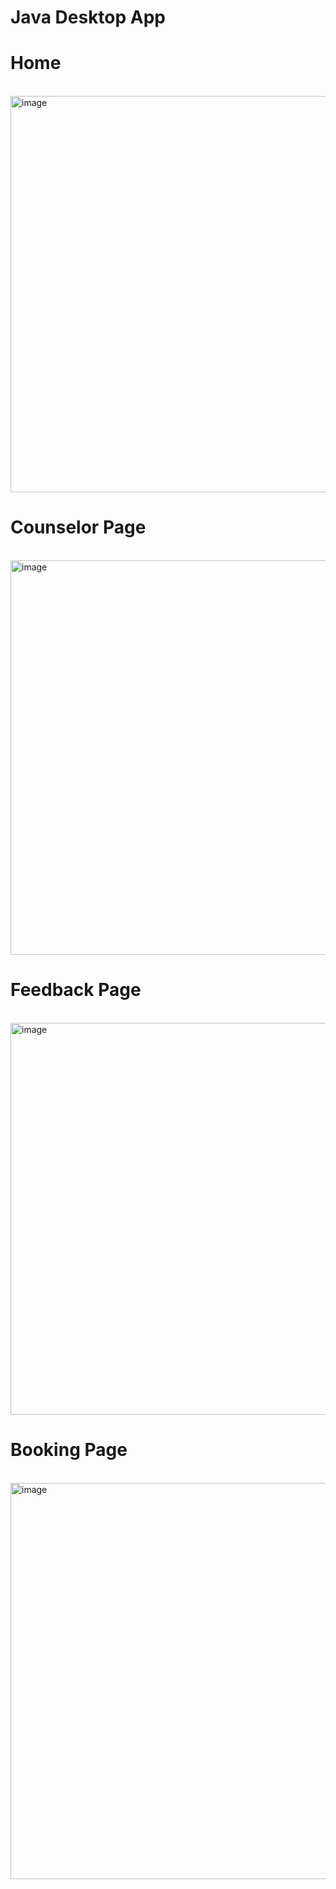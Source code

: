 # Java Desktop App

<h1>Home</h1> <br>
<img width="1064" height="634" alt="image" src="https://github.com/user-attachments/assets/584b72b0-d629-42e0-b2de-d7415c459656" />
<br> <h1>Counselor Page</h1> <br>
<img width="1064" height="631" alt="image" src="https://github.com/user-attachments/assets/151e14fe-f374-4956-830b-f42b7964b330" />
<br> <h1>Feedback Page</h1> <br>
<img width="1065" height="627" alt="image" src="https://github.com/user-attachments/assets/b1669d52-7805-4c90-95ce-309aa754703a" />
<br> <h1>Booking Page</h1> <br>
<img width="1066" height="634" alt="image" src="https://github.com/user-attachments/assets/175df7ac-c483-4fd6-9fb8-91f015c412f3" />
